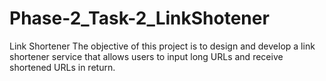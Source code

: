 # Phase-2_Task-2_LinkShotener
Link Shortener The objective of this project is to design and develop a link shortener service that allows users to input long URLs and receive shortened URLs in return.
